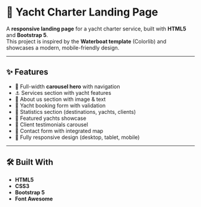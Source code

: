 # 🚤 Yacht Charter Landing Page

A **responsive landing page** for a yacht charter service, built with **HTML5** and **Bootstrap 5**.  
This project is inspired by the **Waterboat template** (Colorlib) and showcases a modern, mobile-friendly design.

---

## ✨ Features
- 🎡 Full-width **carousel hero** with navigation
- ⚓ Services section with yacht features
- 📖 About us section with image & text
- 📝 Yacht booking form with validation
- 🔢 Statistics section (destinations, yachts, clients)
- 🚤 Featured yachts showcase
- 💬 Client testimonials carousel
- 📍 Contact form with integrated map
- 📱 Fully responsive design (desktop, tablet, mobile)

---

## 🛠️ Built With
- **HTML5**
- **CSS3**
- **Bootstrap 5**
- **Font Awesome**

